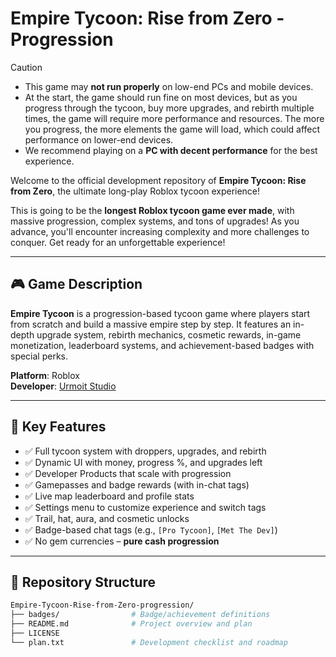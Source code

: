# Empire Tycoon: Rise from Zero - Progression

> [!CAUTION]  
> - This game may **not run properly** on low-end PCs and mobile devices.  
> - At the start, the game should run fine on most devices, but as you progress through the tycoon, buy more upgrades, and rebirth multiple times, the game will require more performance and resources. The more you progress, the more elements the game will load, which could affect performance on lower-end devices.  
> - We recommend playing on a **PC with decent performance** for the best experience.

Welcome to the official development repository of **Empire Tycoon: Rise from Zero**, the ultimate long-play Roblox tycoon experience!

This is going to be the **longest Roblox tycoon game ever made**, with massive progression, complex systems, and tons of upgrades! As you advance, you'll encounter increasing complexity and more challenges to conquer. Get ready for an unforgettable experience!

---

## 🎮 Game Description

**Empire Tycoon** is a progression-based tycoon game where players start from scratch and build a massive empire step by step. It features an in-depth upgrade system, rebirth mechanics, cosmetic rewards, in-game monetization, leaderboard systems, and achievement-based badges with special perks.

**Platform**: Roblox  
**Developer**: [Urmoit Studio](https://www.roblox.com/communities/11972350/Urmoit-Studio#!/about)

---

## 📌 Key Features

- ✅ Full tycoon system with droppers, upgrades, and rebirth
- ✅ Dynamic UI with money, progress %, and upgrades left
- ✅ Developer Products that scale with progression
- ✅ Gamepasses and badge rewards (with in-chat tags)
- ✅ Live map leaderboard and profile stats
- ✅ Settings menu to customize experience and switch tags
- ✅ Trail, hat, aura, and cosmetic unlocks
- ✅ Badge-based chat tags (e.g., `[Pro Tycoon]`, `[Met The Dev]`)
- ✅ No gem currencies – **pure cash progression**

---

## 📁 Repository Structure

```bash
Empire-Tycoon-Rise-from-Zero-progression/
├── badges/                # Badge/achievement definitions
├── README.md              # Project overview and plan
├── LICENSE
└── plan.txt               # Development checklist and roadmap
